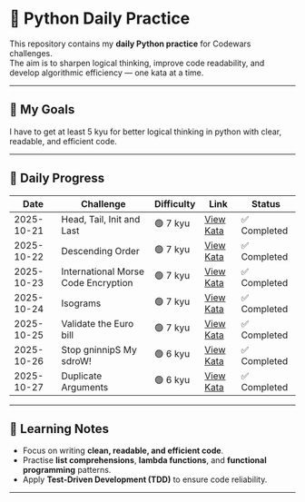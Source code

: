 # 🐍 Python Daily Practice

This repository contains my **daily Python practice** for Codewars challenges.  
The aim is to sharpen logical thinking, improve code readability, and develop algorithmic efficiency — one kata at a time.

---

## 🎯 My Goals
I have to get at least 5 kyu for better logical thinking in python with clear, readable, and efficient code.

---

## 📅 Daily Progress
| Date | Challenge | Difficulty | Link | Status |
|------|------------|-------------|------|---------|
| 2025-10-21 | Head, Tail, Init and Last | 🟢 7 kyu | [View Kata](https://www.codewars.com/kata/54592a5052756d5c5d0009c3) | ✅ Completed |
| 2025-10-22 | Descending Order | 🟢 7 kyu | [View Kata](https://www.codewars.com/kata/5467e4d82edf8bbf40000155) | ✅ Completed |
| 2025-10-23 | International Morse Code Encryption | 🟢 7 kyu | [View Kata](https://www.codewars.com/kata/55b8c0276a7930249e00003c) | ✅ Completed |
| 2025-10-24 | Isograms | 🟢 7 kyu | [View Kata](https://www.codewars.com/kata/54ba84be607a92aa900000f1) | ✅ Completed |
| 2025-10-25 | Validate the Euro bill | 🟢 7 kyu | [View Kata](https://www.codewars.com/kata/67fb86b6564f0bd70dc615b1) | ✅ Completed |
| 2025-10-26 | Stop gninnipS My sdroW! | 🟢 6 kyu | [View Kata](https://www.codewars.com/kata/5264d2b162488dc400000001) | ✅ Completed |
| 2025-10-27 | Duplicate Arguments | 🟢 6 kyu | [View Kata](https://www.codewars.com/kata/520d9c27e9940532eb00018e) | ✅ Completed |

---

## 🧠 Learning Notes
- Focus on writing **clean, readable, and efficient code**.  
- Practise **list comprehensions**, **lambda functions**, and **functional programming** patterns.  
- Apply **Test-Driven Development (TDD)** to ensure code reliability.  

---

